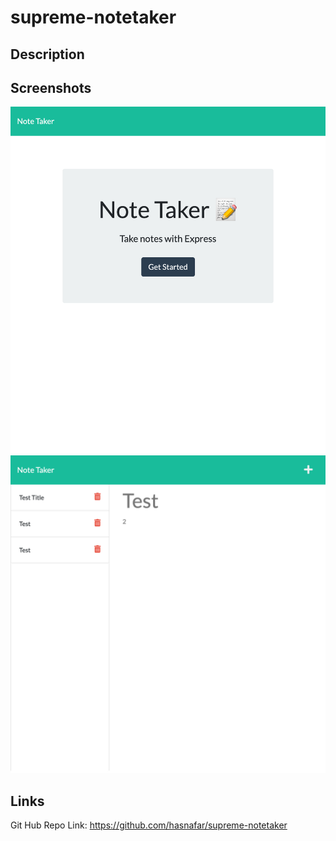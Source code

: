 # supreme-notetaker

## Description


## Screenshots
![](./Develop/public/assets/images/localhost_8080_.png)
![](./Develop/public/assets/images/localhost_8080_notes.png)


## Links
Git Hub Repo Link: https://github.com/hasnafar/supreme-notetaker
